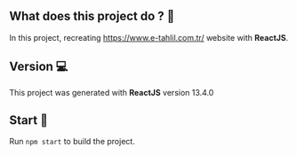 ## What does this project do ? :raised_eyebrow: 

In this project, recreating https://www.e-tahlil.com.tr/ website with **ReactJS**.

## Version :computer:

This project was generated with **ReactJS** version 13.4.0

## Start :rocket:

Run `npm start` to build the project.
